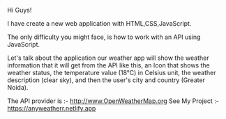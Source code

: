 Hi Guys!

I have create a new web application with HTML,CSS,JavaScript.

The only difficulty you might face, is how to work with an API using JavaScript.

Let's talk about the application our weather app will show the weather information that it will get from the API like this, an Icon that shows the weather status, the temperature value (18°C) in Celsius unit, the weather description (clear sky), and then the user's city and country (Greater Noida).

The API provider is :- http://www.OpenWeatherMap.org
See My Project :- https://anyweatherr.netlify.app
